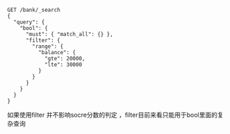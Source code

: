 ```
GET /bank/_search
{
  "query": {
    "bool": {
      "must": { "match_all": {} },
      "filter": {
        "range": {
          "balance": {
            "gte": 20000,
            "lte": 30000
          }
        }
      }
    }
  }
}
```

 如果使用filter 并不影响socre分数的判定 ，filter目前来看只能用于bool里面的复杂查询